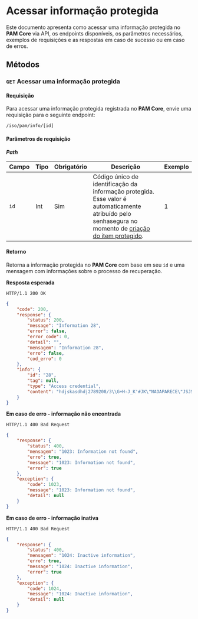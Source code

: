 # Acessar informação protegida

Este documento apresenta como acessar uma informação protegida no **PAM Core** via API, os endpoints disponíveis, os parâmetros necessários, exemplos de requisições e as respostas em caso de sucesso ou em caso de erros.

## Métodos
### `GET` Acessar uma informação protegida 
#### Requisição
Para acessar uma informação protegida registrada no **PAM Core**, envie uma requisição para o seguinte endpoint:

`/iso/pam/info/[id]`

#### Parâmetros de requisição
***Path***


| Campo | Tipo | Obrigatório | Descrição | Exemplo |
| --- | --- | --- | --- | --- |
| `id` | Int | Sim | Código único de identificação da informação protegida. Esse valor é automaticamente atribuído pelo senhasegura no momento de [criação do item protegido](/v3-33/docs/pt/a2a-pam-core-create-protected-information). | 1 |

#### Retorno


Retorna a informação protegida no **PAM Core** com base em seu `id` e uma mensagem com informações sobre o processo de recuperação.

**Resposta esperada**

`HTTP/1.1 200 OK`

```json
{
    "code": 200,
    "response": {
        "status": 200,
        "message": "Information 28",
        "error": false,
        "error_code": 0,
        "detail": "",
        "mensagem": "Information 28",
        "erro": false,
        "cod_erro": 0
    },
    "info": {
        "id": "28",
        "tag": null,
        "type": "Access credential",
        "content": "hdjskasdhdj2789208/3\\G+H-J_K'#JK\"NAOAPARECE\"JSJSJSJS"
    }
}
```


**Em caso de erro - informação não encontrada**

`HTTP/1.1 400 Bad Request`

```json
{
    "response": {
        "status": 400,
        "mensagem": "1023: Information not found",
        "erro": true,
        "message": "1023: Information not found",
        "error": true
    },
    "exception": {
        "code": 1023,
        "message": "1023: Information not found",
        "detail": null
    }
}
```

**Em caso de erro - informação inativa**

`HTTP/1.1 400 Bad Request`

```json
{
    "response": {
        "status": 400,
        "mensagem": "1024: Inactive information",
        "erro": true,
        "message": "1024: Inactive information",
        "error": true
    },
    "exception": {
        "code": 1024,
        "message": "1024: Inactive information",
        "detail": null
    }
}
```